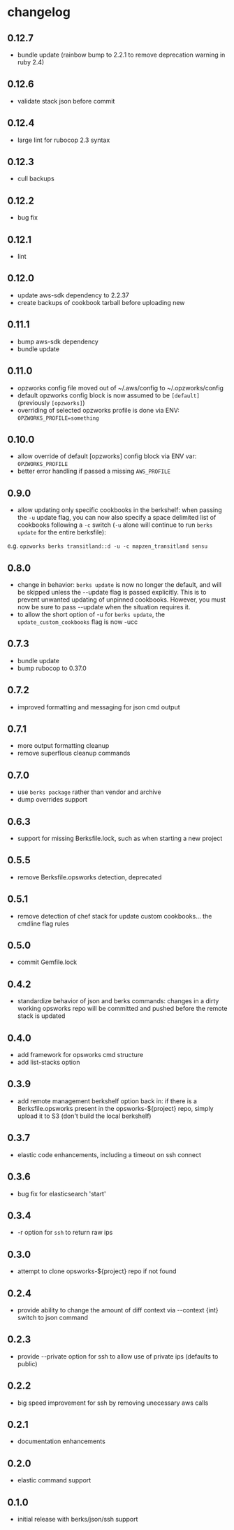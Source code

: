 changelog
=========

0.12.7
------
* bundle update (rainbow bump to 2.2.1 to remove deprecation warning in ruby 2.4)

0.12.6
------
* validate stack json before commit

0.12.4
------
* large lint for rubocop 2.3 syntax

0.12.3
------
* cull backups

0.12.2
------
* bug fix

0.12.1
------
* lint

0.12.0
------
* update aws-sdk dependency to 2.2.37
* create backups of cookbook tarball before uploading new

0.11.1
------
* bump aws-sdk dependency
* bundle update

0.11.0
------
* opzworks config file moved out of ~/.aws/config to ~/.opzworks/config
* default opzworks config block is now assumed to be `[default]` (previously `[opzworks]`)
* overriding of selected opzworks profile is done via ENV: `OPZWORKS_PROFILE=something`

0.10.0
------
* allow override of default [opzworks] config block via ENV var: `OPZWORKS_PROFILE`
* better error handling if passed a missing `AWS_PROFILE`

0.9.0
-----
* allow updating only specific cookbooks in the berkshelf: when passing the `-u` update flag, you can now also specify a space delimited list of cookbooks following a `-c` switch (`-u` alone will continue to run `berks update` for the entire berksfile):

e.g. `opzworks berks transitland::d -u -c mapzen_transitland sensu`

0.8.0
-----
* change in behavior: `berks update` is now no longer the default, and will be skipped unless the --update flag is passed explicitly. This is to prevent unwanted updating of unpinned cookbooks. However, you must now be sure to pass --update when the situation requires it.
* to allow the short option of -u for `berks update`, the `update_custom_cookbooks` flag is now -ucc

0.7.3
-----
* bundle update
* bump rubocop to 0.37.0

0.7.2
-----
* improved formatting and messaging for json cmd output

0.7.1
-----
* more output formatting cleanup
* remove superflous cleanup commands

0.7.0
-----
* use `berks package` rather than vendor and archive
* dump overrides support

0.6.3
-----
* support for missing Berksfile.lock, such as when starting a new project

0.5.5
-----
* remove Berksfile.opsworks detection, deprecated

0.5.1
-----
* remove detection of chef stack for update custom cookbooks... the cmdline flag rules

0.5.0
-----
* commit Gemfile.lock

0.4.2
-----
* standardize behavior of json and berks commands: changes in a dirty working opsworks repo will
  be committed and pushed before the remote stack is updated

0.4.0
-----
* add framework for opsworks cmd structure
* add list-stacks option

0.3.9
-----
* add remote management berkshelf option back in: if there is a Berksfile.opsworks present in the
  opsworks-${project} repo, simply upload it to S3 (don't build the local berkshelf)

0.3.7
-----
* elastic code enhancements, including a timeout on ssh connect

0.3.6
-----
* bug fix for elasticsearch 'start'

0.3.4
-----
* -r option for `ssh` to return raw ips

0.3.0
-----
* attempt to clone opsworks-${project} repo if not found

0.2.4
-----
* provide ability to change the amount of diff context via --context {int} switch to json command

0.2.3
-----
* provide --private option for ssh to allow use of private ips (defaults to public)

0.2.2
-----
* big speed improvement for ssh by removing unecessary aws calls

0.2.1
-----
* documentation enhancements

0.2.0
-----
* elastic command support

0.1.0
-----
* initial release with berks/json/ssh support
